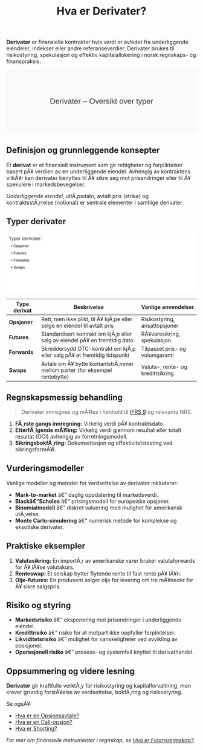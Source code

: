 ﻿---
title: "Hva er Derivater?"
meta_title: "Hva er Derivater?"
meta_description: '**Derivater** er finansielle kontrakter hvis verdi er avledet fra underliggende eiendeler, indekser eller andre referanseverdier. Derivater brukes til risikosty...'
slug: derivater
type: blog
layout: pages/single
---

**Derivater** er finansielle kontrakter hvis verdi er avledet fra underliggende eiendeler, indekser eller andre referanseverdier. Derivater brukes til risikostyring, spekulasjon og effektiv kapitalallokering i norsk regnskaps- og finanspraksis.

![Oversikt over derivater](derivater-image.svg)

## Definisjon og grunnleggende konsepter

Et **derivat** er et finansielt instrument som gir rettigheter og forpliktelser basert pÃ¥ verdien av en underliggende eiendel. Avhengig av kontraktens vilkÃ¥r kan derivater benyttes til Ã¥ sikre seg mot prisendringer eller til Ã¥ spekulere i markedsbevegelser.

_Underliggende eiendel_, utlÃ¸psdato, avtalt pris (strike) og kontraktsstÃ¸rrelse (notional) er sentrale elementer i samtlige derivater.

## Typer derivater

![Typer derivater](derivater-typer.svg)

| Type derivat   | Beskrivelse                                                                 | Vanlige anvendelser                       |
|-----------------|-----------------------------------------------------------------------------|--------------------------------------------|
| **Opsjoner**    | Rett, men ikke plikt, til Ã¥ kjÃ¸pe eller selge en eiendel til avtalt pris     | Risikostyring, ansattopsjoner              |
| **Futures**     | Standardisert kontrakt om kjÃ¸p eller salg av eiendel pÃ¥ en fremtidig dato    | RÃ¥varesikring, spekulasjon                 |
| **Forwards**    | Skreddersydd OTC-kontrakt om kjÃ¸p eller salg pÃ¥ et fremtidig tidspunkt       | Tilpasset pris- og volumgaranti            |
| **Swaps**       | Avtale om Ã¥ bytte kontantstrÃ¸mmer mellom parter (for eksempel rentebytte)   | Valuta-, rente- og kredittsikring          |

## Regnskapsmessig behandling

> Derivater innregnes og mÃ¥les i henhold til [IFRS 9](/blogs/regnskap/hva-er-ifrs "Hva er IFRS? Komplett Guide til International Financial Reporting Standards") og relevante NRS.

1. **FÃ¸rste gangs innregning:** Virkelig verdi pÃ¥ kontraktsdato.
2. **EtterfÃ¸lgende mÃ¥ling:** Virkelig verdi gjennom resultat eller totalt resultat (OCI) avhengig av forretningsmodell.
3. **SikringsbokfÃ¸ring:** Dokumentasjon og effektivitetstesting ved sikringsformÃ¥l.

## Vurderingsmodeller

Vanlige modeller og metoder for verdsettelse av derivater inkluderer:

* **Mark-to-market** â€“ daglig oppdatering til markedsverdi.
* **Blackâ€“Scholes** â€“ prisingsmodell for europeiske opsjoner.
* **Binomialmodell** â€“ diskret valuering med mulighet for amerikansk utÃ¸velse.
* **Monte Carlo-simulering** â€“ numerisk metode for komplekse og eksotiske derivater.

## Praktiske eksempler

1. **Valutasikring:** En importÃ¸r av amerikanske varer bruker valutaforwards for Ã¥ lÃ¥se valutakurs.
2. **Renteswap:** Et selskap bytter flytende rente til fast rente pÃ¥ lÃ¥n.
3. **Olje-futures:** En produsent selger olje for levering om tre mÃ¥neder for Ã¥ sikre salgspris.

## Risiko og styring

* **Markedsrisiko** â€“ eksponering mot prisendringer i underliggende eiendel.
* **Kredittrisiko** â€“ risiko for at motpart ikke oppfyller forpliktelser.
* **Likviditetsrisiko** â€“ mulighet for vanskeligheter ved avvikling av posisjoner.
* **Operasjonell risiko** â€“ prosess- og systemfeil knyttet til derivathandel.

## Oppsummering og videre lesning

**Derivater** gir kraftfulle verktÃ¸y for risikostyring og kapitalforvaltning, men krever grundig forstÃ¥else av verdsettelse, bokfÃ¸ring og risikostyring.

Se ogsÃ¥:

* [Hva er en Opsjonsavtale?](/blogs/regnskap/hva-er-opsjonsavtale "Hva er en Opsjonsavtale?")
* [Hva er en Call-opsjon?](/blogs/regnskap/call-opsjon "Hva er en Call-opsjon?")
* [Hva er Shorting?](/blogs/regnskap/shorting "Hva er Shorting? En Guide til Short-salg i Norske BÃ¸rser")

*For mer om finansielle instrumenter i regnskap, se [Hva er Finansregnskap?](/blogs/regnskap/hva-er-finansregnskap "Hva er Finansregnskap? En Komplett Guide").*
